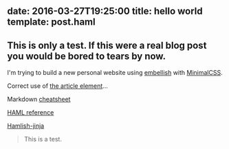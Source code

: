 date: 2016-03-27T19:25:00
title: hello world
template: post.haml
---
This is only a test. If this were a real blog post you would be bored to tears by now.
---

I'm trying to build a new personal website using [embellish](http://boscoh.github.io/embellish) with [MinimalCSS](http://minimalcss.com/).

Correct use of [the article element](http://html5doctor.com/the-article-element/)...

Markdown [cheatsheet](https://github.com/adam-p/markdown-here/wiki/Markdown-Cheatsheet)

[HAML reference](http://haml.info/docs/yardoc/file.REFERENCE.html)

[Hamlish-jinja](https://github.com/Pitmairen/hamlish-jinja)

> This is a test.
